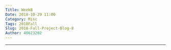 ```yaml
---
Title: Week8
Date: 2018-10-29 11:00
Category: Misc
Tags: 2018Fall
Slug: 2018-Fall-Project-Blog-8
Author: 40623202
---
```




<!-- PELICAN_END_SUMMARY -->


----



